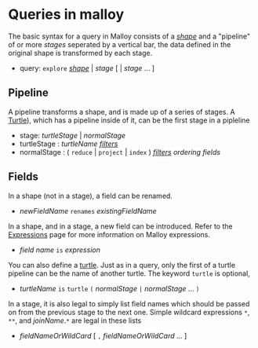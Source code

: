 # Queries in malloy

The basic syntax for a query in Malloy consists of a [_shape_](shape.md)
and a "pipeline" of or more _stages_ seperated by a vertical bar,
the data defined in the original shape is transformed by each stage.

* query: `explore` [_shape_](shape.md) | _stage_ [ | _stage_ ... ]

## Pipeline

A pipeline transforms a shape, and is made up of a series of stages. A [Turtle](turtles.md)), which has a pipeline
inside of it, can be the first stage in a pipleline


* stage: _turtleStage_ | _normalStage_
* turtleStage : _turtleName_ [_filters_](filters.md)
* normalStage : ( `reduce` | `project` | `index` ) [_filters_](filters.md) _ordering_ _fields_

## Fields

In a shape (not in a stage), a field can be renamed.

* _newFieldName_ `renames` _existingFieldName_

In a shape, and in a stage, a new field can be introduced. Refer to the
[Expressions](expressions.md) page for more information on
Malloy expressions.

* _field_ _name_ `is` _expression_

You can also define a [turtle](turtles.md). Just as in a query,
only the first of a turtle pipeline can be the name of another turtle.
The keyword `turtle` is optional,

* _turtleName_ `is` `turtle` `(` _normalStage_  `|` _normalStage_ ... `)`

In a stage, it is also legal to simply list field names
which should be passed on from the previous stage to the next one.
Simple wildcard expressions `*`, `**`, and _joinName_.`*` are
legal in these lists

* _fieldNameOrWildCard_ [ `,` _fieldNameOrWildCard_ ... ]

